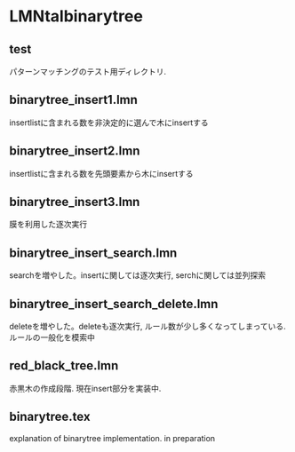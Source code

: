 # LMNtalbinarytree

## test
パターンマッチングのテスト用ディレクトリ.

## binarytree_insert1.lmn
insertlistに含まれる数を非決定的に選んで木にinsertする

## binarytree_insert2.lmn
insertlistに含まれる数を先頭要素から木にinsertする

## binarytree_insert3.lmn
膜を利用した逐次実行

## binarytree_insert_search.lmn
searchを増やした。insertに関しては逐次実行, serchに関しては並列探索

## binarytree_insert_search_delete.lmn
deleteを増やした。deleteも逐次実行, ルール数が少し多くなってしまっている. ルールの一般化を模索中

## red_black_tree.lmn
赤黒木の作成段階. 現在insert部分を実装中.

## binarytree.tex
explanation of binarytree implementation. in preparation
